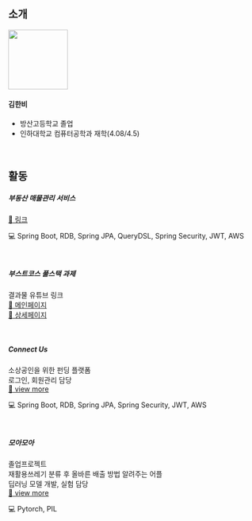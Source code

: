 ## 소개
<img src="https://user-images.githubusercontent.com/36736904/116638309-072ab400-a9a1-11eb-9444-7cbd0c121b26.jpg" width="120" height="120">

#### 김한비
+ 방산고등학교 졸업
+ 인하대학교 컴퓨터공학과 재학(4.08/4.5)

<br>

## 활동
##### 부동산 매물관리 서비스
 <a class="repo-link" href="https://github.com/hanbi97/Boodong-Server">🔎 링크</a>
 <p class="content-tech">💻 Spring Boot, RDB, Spring JPA, QueryDSL, Spring Security, JWT, AWS</p>

<br>

##### 부스트코스 풀스택 과제
 결과물 유튜브 링크 <br>
 <a class="repo-link" href="https://youtu.be/VS19Yf1gT2g">🔎 메인페이지</a> <br>
 <a class="repo-link" href="https://youtu.be/PuXEqwiFsx4">🔎 상세페이지</a>


<br>

##### Connect Us
소상공인을 위한 펀딩 플랫폼<br> 로그인, 회원관리 담당 <br>
<a class="repo-link" href="https://github.com/hanbi97/connect-us">🔎 view more</a>
 <p class="content-tech">💻 Spring Boot, RDB, Spring JPA, Spring Security, JWT, AWS</p>
 
 
<br>

##### 모아모아
졸업프로젝트 <br> 재활용쓰레기 분류 후 올바른 배출 방법 알려주는 어플 <br>
딥러닝 모델 개발, 실험 담당 <br>
<a class="repo-link" href="https://github.com/hanbi97/recyclingClassificationApp">🔎 view more</a>
<p class="content-tech">💻 Pytorch, PIL</p>
